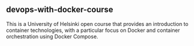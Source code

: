 ## devops-with-docker-course

This is a University of Helsinki open course that provides an introduction to container technologies, with a particular focus on Docker and container orchestration using Docker Compose.